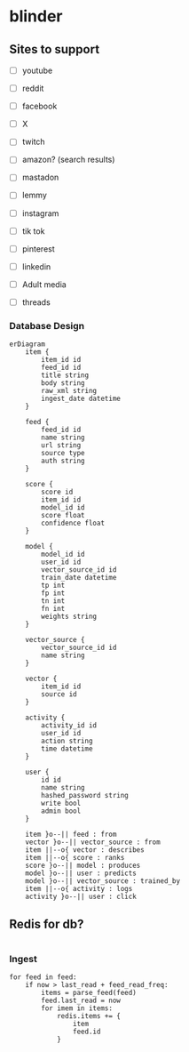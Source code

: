 # blinder



## Sites to support

* [ ] youtube
* [ ] reddit
* [ ] facebook
* [ ] X
* [ ] twitch
* [ ] amazon? (search results)
* [ ] mastadon
* [ ] lemmy
* [ ] instagram
* [ ] tik tok
* [ ] pinterest
* [ ] linkedin
* [ ] Adult media
* [ ] threads





### Database Design

```mermaid
erDiagram
    item {
        item_id id
        feed_id id
        title string
        body string
        raw_xml string
        ingest_date datetime
    }

    feed {
        feed_id id
        name string
        url string
        source type
        auth string
    }

    score {
        score id
        item_id id
        model_id id
        score float
        confidence float
    }

    model {
        model_id id
        user_id id
        vector_source_id id
        train_date datetime
        tp int
        fp int
        tn int
        fn int
        weights string
    }

    vector_source {
        vector_source_id id
        name string
    }

    vector {
        item_id id
        source id
    }

    activity {
        activity_id id
        user_id id
        action string
        time datetime
    }

    user {
        id id
        name string
        hashed_password string
        write bool
        admin bool
    }

    item }o--|| feed : from
    vector }o--|| vector_source : from
    item ||--o{ vector : describes
    item ||--o{ score : ranks
    score }o--|| model : produces
    model }o--|| user : predicts
    model }o--|| vector_source : trained_by
    item ||--o{ activity : logs
    activity }o--|| user : click

``` 

## Redis for db?


```redis

```

### Ingest

```
for feed in feed:
    if now > last_read + feed_read_freq:
        items = parse_feed(feed)
        feed.last_read = now
        for imem in items:
            redis.items += {
                item
                feed.id
            }
```

